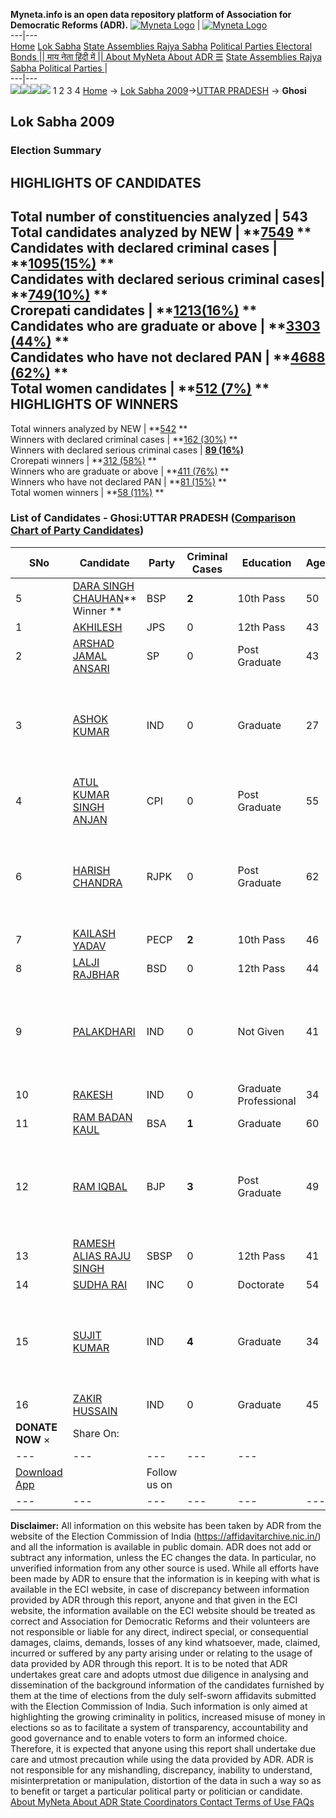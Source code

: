**Myneta.info is an open data repository platform of Association for Democratic Reforms (ADR).**
[![Myneta Logo](https://www.myneta.info/lib/img/myneta-logo.png)](https://www.myneta.info/) | [![Myneta Logo](https://www.myneta.info/lib/img/adr-logo.png)](https://adrindia.org)  
---|---  
[Home](https://www.myneta.info/) [Lok Sabha](https://www.myneta.info/#ls "Lok Sabha") [ State Assemblies ](https://www.myneta.info/#sa "State Assemblies") [Rajya Sabha](https://www.myneta.info/#rs "Rajya Sabha") [Political Parties ](https://www.myneta.info/party "Political Parties") [ Electoral Bonds ](https://www.myneta.info/electoral_bonds "Electoral Bonds") [ || माय नेता हिंदी में || ](https://translate.google.co.in/translate?prev=hp&hl=en&js=y&u=www.myneta.info&sl=en&tl=hi&history_state0=) [ About MyNeta ](https://adrindia.org/content/about-myneta) [ About ADR ](https://adrindia.org/about-adr/who-we-are) [☰](javascript:void\(0\))
[ State Assemblies ](https://www.myneta.info/#sa "State Assemblies") [ Rajya Sabha ](https://www.myneta.info/#rs "Rajya Sabha") [ Political Parties ](https://www.myneta.info/party "Political Parties")
|   
---|---  
![](https://www.myneta.info/lib/img/banner/banner-1.png)![](https://www.myneta.info/lib/img/banner/banner-2.png)![](https://www.myneta.info/lib/img/banner/banner-3.png)![](https://www.myneta.info/lib/img/banner/banner-4.png)
1  2  3  4 
[Home](https://www.myneta.info/) → [Lok Sabha 2009](https://www.myneta.info/ls2009/)→[UTTAR PRADESH](https://www.myneta.info/ls2009/index.php?action=show_constituencies&state_id=24) → **Ghosi**
### 
## Lok Sabha 2009
###  Election Summary 
HIGHLIGHTS OF CANDIDATES  
---  
Total number of constituencies analyzed |  543   
Total candidates analyzed by NEW | **[7549](https://www.myneta.info/ls2009/index.php?action=summary&subAction=candidates_analyzed&sort=candidate#summary) **  
Candidates with declared criminal cases | **[1095(15%)](https://www.myneta.info/ls2009/index.php?action=summary&subAction=crime&sort=candidate#summary) **  
Candidates with declared serious criminal cases| **[749(10%)](https://www.myneta.info/ls2009/index.php?action=summary&subAction=serious_crime&sort=candidate#summary) **  
Crorepati candidates | **[1213(16%)](https://www.myneta.info/ls2009/index.php?action=summary&subAction=crorepati&sort=candidate#summary) **  
Candidates who are graduate or above | **[3303 (44%)](https://www.myneta.info/ls2009/index.php?action=summary&subAction=education&sort=candidate#summary) **  
Candidates who have not declared PAN | **[4688 (62%)](https://www.myneta.info/ls2009/index.php?action=summary&subAction=without_pan&sort=candidate#summary) **  
Total women candidates | **[512 (7%)](https://www.myneta.info/ls2009/index.php?action=summary&subAction=women_candidate&sort=candidate#summary) **  
HIGHLIGHTS OF WINNERS  
---  
Total winners analyzed by NEW | **[542](https://www.myneta.info/ls2009/index.php?action=summary&subAction=winner_analyzed&sort=candidate#summary) **  
Winners with declared criminal cases | **[162 (30%)](https://www.myneta.info/ls2009/index.php?action=summary&subAction=winner_crime&sort=candidate#summary) **  
Winners with declared serious criminal cases | **[89 (16%)](https://www.myneta.info/ls2009/index.php?action=summary&subAction=winner_serious_crime&sort=candidate#summary)**  
Crorepati winners | **[312 (58%)](https://www.myneta.info/ls2009/index.php?action=summary&subAction=winner_crorepati&sort=candidate#summary) **  
Winners who are graduate or above | **[411 (76%)](https://www.myneta.info/ls2009/index.php?action=summary&subAction=winner_education&sort=candidate#summary) **  
Winners who have not declared PAN | **[81 (15%)](https://www.myneta.info/ls2009/index.php?action=summary&subAction=winner_without_pan&sort=candidate#summary) **  
Total women winners | **[58 (11%)](https://www.myneta.info/ls2009/index.php?action=summary&subAction=winner_women&sort=candidate#summary) **  
### List of Candidates - Ghosi:UTTAR PRADESH ([Comparison Chart of Party Candidates](https://www.myneta.info/ls2009/comparisonchart.php?constituency_id=97))
SNo | Candidate| Party| Criminal Cases| Education| Age| Total Assets| Liabilities  
---|---|---|---|---|---|---|---  
5  | [DARA SINGH CHAUHAN](https://www.myneta.info/ls2009/candidate.php?candidate_id=1825)** Winner ** | BSP | **2** | 10th Pass| 50 | Rs 20,44,115 ~ 20 Lacs+ | Rs 9,27,848 ~ 9 Lacs+  
1  | [AKHILESH](https://www.myneta.info/ls2009/candidate.php?candidate_id=1828) | JPS | 0 | 12th Pass| 43 | Rs 2,31,000 ~ 2 Lacs+ | Rs 0 ~   
2  | [ARSHAD JAMAL ANSARI](https://www.myneta.info/ls2009/candidate.php?candidate_id=1824) | SP | 0 | Post Graduate| 43 | Rs 24,65,633 ~ 24 Lacs+ | Rs 0 ~   
3  | [ASHOK KUMAR](https://www.myneta.info/ls2009/candidate.php?candidate_id=1834) | IND | 0 | Graduate| 27 | ![](https://myneta.info/image_v2.php?myneta_folder=ls2009&candidate_id=1834&col=ta) | ![](https://myneta.info/image_v2.php?myneta_folder=ls2009&candidate_id=1834&col=lia)  
4  | [ATUL KUMAR SINGH ANJAN](https://www.myneta.info/ls2009/candidate.php?candidate_id=1823) | CPI | 0 | Post Graduate| 55 | Rs 40,26,760 ~ 40 Lacs+ | Rs 3,153 ~ 3 Thou+  
6  | [HARISH CHANDRA](https://www.myneta.info/ls2009/candidate.php?candidate_id=1833) | RJPK | 0 | Post Graduate| 62 | ![](https://myneta.info/image_v2.php?myneta_folder=ls2009&candidate_id=1833&col=ta) | ![](https://myneta.info/image_v2.php?myneta_folder=ls2009&candidate_id=1833&col=lia)  
7  | [KAILASH YADAV](https://www.myneta.info/ls2009/candidate.php?candidate_id=1829) | PECP | **2** | 10th Pass| 46 | Rs 23,73,122 ~ 23 Lacs+ | Rs 2,00,000 ~ 2 Lacs+  
8  | [LALJI RAJBHAR](https://www.myneta.info/ls2009/candidate.php?candidate_id=1832) | BSD | 0 | 12th Pass| 44 | Rs 15,80,000 ~ 15 Lacs+ | Rs 0 ~   
9  | [PALAKDHARI](https://www.myneta.info/ls2009/candidate.php?candidate_id=1836) | IND | 0 | Not Given| 41 | ![](https://myneta.info/image_v2.php?myneta_folder=ls2009&candidate_id=1836&col=ta) | ![](https://myneta.info/image_v2.php?myneta_folder=ls2009&candidate_id=1836&col=lia)  
10  | [RAKESH](https://www.myneta.info/ls2009/candidate.php?candidate_id=1837) | IND | 0 | Graduate Professional| 34 | Rs 51,000 ~ 51 Thou+ | Rs 0 ~   
11  | [RAM BADAN KAUL](https://www.myneta.info/ls2009/candidate.php?candidate_id=1831) | BSA | **1** | Graduate| 60 | Rs 10,00,000 ~ 10 Lacs+ | Rs 0 ~   
12  | [RAM IQBAL](https://www.myneta.info/ls2009/candidate.php?candidate_id=1826) | BJP | **3** | Post Graduate| 49 | ![](https://myneta.info/image_v2.php?myneta_folder=ls2009&candidate_id=1826&col=ta) | ![](https://myneta.info/image_v2.php?myneta_folder=ls2009&candidate_id=1826&col=lia)  
13  | [RAMESH ALIAS RAJU SINGH](https://www.myneta.info/ls2009/candidate.php?candidate_id=1830) | SBSP | 0 | 12th Pass| 41 | Rs 35,00,000 ~ 35 Lacs+ | Rs 6,42,000 ~ 6 Lacs+  
14  | [SUDHA RAI](https://www.myneta.info/ls2009/candidate.php?candidate_id=1827) | INC | 0 | Doctorate| 54 | Rs 1,03,66,720 ~ 1 Crore+ | Rs 4,77,000 ~ 4 Lacs+  
15  | [SUJIT KUMAR](https://www.myneta.info/ls2009/candidate.php?candidate_id=1838) | IND | **4** | Graduate| 34 | ![](https://myneta.info/image_v2.php?myneta_folder=ls2009&candidate_id=1838&col=ta) | ![](https://myneta.info/image_v2.php?myneta_folder=ls2009&candidate_id=1838&col=lia)  
16  | [ZAKIR HUSSAIN](https://www.myneta.info/ls2009/candidate.php?candidate_id=1835) | IND | 0 | Graduate| 45 | Rs 2,15,718 ~ 2 Lacs+ | Rs 0 ~   
|  **DONATE NOW** × |  Share On:  | [](https://api.whatsapp.com/send?text=https%3A%2F%2Fmyneta.info%2Fpunjab2022%2Findex.php%3Faction%3Dshow_constituencies%26state_id%3D19) | [](https://www.facebook.com/sharer/sharer.php?u=https%3A%2F%2Fmyneta.info%2Fpunjab2022%2Findex.php%3Faction%3Dshow_constituencies%26state_id%3D19) | [](https://twitter.com/share?url=https%3A%2F%2Fmyneta.info%2Fpunjab2022%2Findex.php%3Faction%3Dshow_constituencies%26state_id%3D19)  
---|---|---|---|---  
| [ Download App ](https://play.google.com/store/apps/details?id=com.webrosoft.myneta1&pcampaignid=pcampaignidMKT-Other-global-all-co-prtnr-py-PartBadge-Mar2515-1) | [](https://play.google.com/store/apps/details?id=com.webrosoft.myneta1&pcampaignid=pcampaignidMKT-Other-global-all-co-prtnr-py-PartBadge-Mar2515-1) |  Follow us on  | [](https://www.facebook.com/adrindia.org/) | [](https://twitter.com/adrspeaks) | [](https://groups.google.com/g/national-election-watch?hl=en&pli=1) | [](https://www.instagram.com/adrspeaks/) | [](https://www.youtube.com/user/adrspeaks) | [](https://sharechat.com/profile/adrspeaks)  
---|---|---|---|---|---|---|---|---  
**Disclaimer:** All information on this website has been taken by ADR from the website of the Election Commission of India (https://affidavitarchive.nic.in/) and all the information is available in public domain. ADR does not add or subtract any information, unless the EC changes the data. In particular, no unverified information from any other source is used. While all efforts have been made by ADR to ensure that the information is in keeping with what is available in the ECI website, in case of discrepancy between information provided by ADR through this report, anyone and that given in the ECI website, the information available on the ECI website should be treated as correct and Association for Democratic Reforms and their volunteers are not responsible or liable for any direct, indirect special, or consequential damages, claims, demands, losses of any kind whatsoever, made, claimed, incurred or suffered by any party arising under or relating to the usage of data provided by ADR through this report. It is to be noted that ADR undertakes great care and adopts utmost due diligence in analysing and dissemination of the background information of the candidates furnished by them at the time of elections from the duly self-sworn affidavits submitted with the Election Commission of India. Such information is only aimed at highlighting the growing criminality in politics, increased misuse of money in elections so as to facilitate a system of transparency, accountability and good governance and to enable voters to form an informed choice. Therefore, it is expected that anyone using this report shall undertake due care and utmost precaution while using the data provided by ADR. ADR is not responsible for any mishandling, discrepancy, inability to understand, misinterpretation or manipulation, distortion of the data in such a way so as to benefit or target a particular political party or politician or candidate. 
[ About MyNeta ](https://adrindia.org/content/about-myneta) [ About ADR ](https://adrindia.org/about-adr/who-we-are) [ State Coordinators ](https://adrindia.org/about-adr/state-coordinators) [ Contact ](https://adrindia.org/contact-us) [ Terms of Use ](https://adrindia.org/content/adr-terms-use) [ FAQs ](https://adrindia.org/content/faqs)
